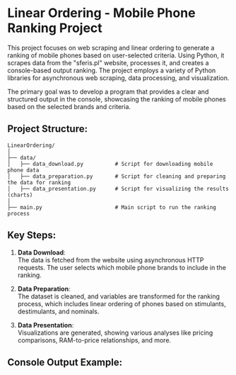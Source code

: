 # Linear Ordering - Mobile Phone Ranking Project

This project focuses on web scraping and linear ordering to generate a ranking of mobile phones based on user-selected criteria. Using Python, it scrapes data from the "sferis.pl" website, processes it, and creates a console-based output ranking. The project employs a variety of Python libraries for asynchronous web scraping, data processing, and visualization.

The primary goal was to develop a program that provides a clear and structured output in the console, showcasing the ranking of mobile phones based on the selected brands and criteria.
## Project Structure:
```
LinearOrdering/
│
├── data/
│   ├── data_download.py          # Script for downloading mobile phone data
│   ├── data_preparation.py       # Script for cleaning and preparing the data for ranking
│   ├── data_presentation.py      # Script for visualizing the results (charts)
│
├── main.py                       # Main script to run the ranking process
```

## Key Steps:
1. **Data Download**:  
   The data is fetched from the website using asynchronous HTTP requests. The user selects which mobile phone brands to include in the ranking.
   
2. **Data Preparation**:  
   The dataset is cleaned, and variables are transformed for the ranking process, which includes linear ordering of phones based on stimulants, destimulants, and nominals.

3. **Data Presentation**:  
   Visualizations are generated, showing various analyses like pricing comparisons, RAM-to-price relationships, and more.

## Console Output Example:

